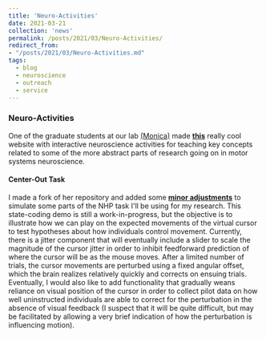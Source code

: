 ```yaml
---
title: 'Neuro-Activities'
date: 2021-03-21
collection: 'news'
permalink: /posts/2021/03/Neuro-Activities/
redirect_from:
- "/posts/2021/03/Neuro-Activities.md"
tags:
  - blog
  - neuroscience
  - outreach
  - service
---
```


### Neuro-Activities ###
One of the graduate students at our lab [(Monica)](https://mfliu.github.io/) made **[this](https://mfliu.github.io/neuroActivities)** really cool website with interactive neuroscience activities for teaching key concepts related to some of the more abstract parts of research going on in motor systems neuroscience.

#### Center-Out Task #####
I made a fork of her repository and added some **[minor adjustments](https://m053m716.github.io/neuroActivities/activities/stateCoding/stateCoding.html)** to simulate some parts of the NHP task I'll be using for my research. This state-coding demo is still a work-in-progress, but the objective is to illustrate how we can play on the expected movements of the virtual cursor to test hypotheses about how individuals control movement. Currently, there is a jitter component that will eventually include a slider to scale the magnitude of the cursor jitter in order to inhibit feedforward prediction of where the cursor will be as the mouse moves. After a limited number of trials, the cursor movements are perturbed using a fixed angular offset, which the brain realizes relatively quickly and corrects on ensuing trials. Eventually, I would also like to add functionality that gradually weans reliance on visual position of the cursor in order to collect pilot data on how well uninstructed individuals are able to correct for the perturbation in the absence of visual feedback (I suspect that it will be quite difficult, but may be facilitated by allowing a very brief indication of how the perturbation is influencing motion).
  